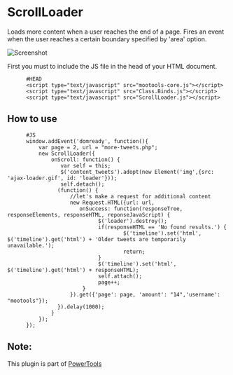 ScrollLoader
============

Loads more content when a user reaches the end of a page. Fires an event when the user reaches a certain boundary specified by 'area' option.

![Screenshot](http://farm6.static.flickr.com/5138/5455884682_d77406366f_z.jpg)

First you must to include the JS file in the head of your HTML document.

          #HEAD
          <script type="text/javascript" src="mootools-core.js"></script>
          <script type="text/javascript" src="Class.Binds.js"></script>
          <script type="text/javascript" src="ScrollLoader.js"></script>

How to use
----------
 
          #JS
          window.addEvent('domready', function(){
              var page = 2, url = "more-tweets.php";
              new ScrollLoader({
                  onScroll: function() {
                     var self = this;
                     $('content_tweets').adopt(new Element('img',{src: 'ajax-loader.gif', id: 'loader'}));
                     self.detach();
                    (function() {
                        //let's make a request for additional content
                        new Request.HTML({url: url,
                           onSuccess: function(responseTree, responseElements, responseHTML, reponseJavaScript) {
                                 $('loader').destroy();
                                 if(responseHTML == 'No found results.') {
                                         $('timeline').set('html', $('timeline').get('html') + 'Older tweets are temporarily unavailable.');
                                         return;   
                                 } 
                                 $('timeline').set('html', $('timeline').get('html') + responseHTML);
                                 self.attach();
                                 page++;
                            }
                        }).get({'page': page, 'amount': "14",'username': "mootools"});
                    }).delay(1000);                            
                  }
              });  
          });

Note: 
-----

This plugin is part of [PowerTools](http://cpojer.net/PowerTools/)